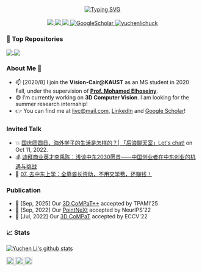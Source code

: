 
<!-- 
![header](https://capsule-render.vercel.app/api?type=rect&color=gradient&text=%20%20Hey,%20Habibi!%20%20&fontAlign=30&fontSize=30&textBg=true&desc=I'm%20Yuchen.&descAlign=60&descAlignY=50)
 -->
 
 <p align="center">
<a href="https://github.com/yuchenlichuck">
    <img src="https://readme-typing-svg.demolab.com?font=Georgia&size=18&color=c8b6ff&duration=2000&pause=100&multiline=true&width=500&height=80&lines=Yuchen+Li+%7C+Dubai+Prince;Researcher+%7C+PhD+Student+%7C+Computer+Science;AI+%7C+3D+Vision+%7C+Generation+%7C+MLLM+Understanding" alt="Typing SVG" />
</a>
<br/>
<br/>

<a href="http://liyc.space">
    <img src="https://img.shields.io/badge/Website-liyc.space-red?style=flat-square">
</a>  
<!-- <a href="https://gkos.tech/Resume.pdf">
    <img src="https://img.shields.io/badge/PDF-CV-red?style=flat-square&logo=adobe">
</a>   -->
<a href="https://www.linkedin.com/in/liyc/">
    <img src="https://img.shields.io/badge/-Linkedin-blue?style=flat-square&logo=linkedin">
</a>
<a href="mailto:liyc@mail.com">
    <img src="https://img.shields.io/badge/-Email-red?style=flat-square&logo=gmail&logoColor=white">
</a>
<a href='https://scholar.google.com/citations?user=7MocPGkAAAAJ&hl=en' target="_blank">
    <img alt='GoogleScholar' src='https://img.shields.io/badge/Scholar-100000?style=flat&logo=GoogleScholar&logoColor=white&&color=0181FF'>
</a>
<!-- <a href="https://github.com/yuchenlichuck">
    <img src="https://img.shields.io/badge/PyPi-drkostas-blue?style=flat-square&logo=pypi&logoColor=white">
</a> -->
<a href="https://github.com/yuchenlichuck/">
    <img src="https://komarev.com/ghpvc/?username=yuchenlichuck&label=Visitors&color=0e75b6&style=flat" alt="yuchenlichuck" />

</a>

<br/> 

### 🧩 Top Repositories

<a href="https://github.com/guochengqian/PointNeXt">
  <img align="center" src="https://github-readme-stats.vercel.app/api/pin/?username=guochengqian&repo=PointNeXt&theme=graywhite&bg_color=0,ffd6ff,e7c6ff,c8b6ff,adb7ff,bbd0ff&hide_border=true" />
</a>
<a href="https://github.com/Vision-CAIR/3dcompat">
  <img align="center" src="https://github-readme-stats.vercel.app/api/pin/?username=Vision-CAIR&repo=3dcompat&theme=graywhite&bg_color=0,ffd6ff,e7c6ff,c8b6ff,adb7ff,bbd0ff&hide_border=true" />
</a>
<!-- <a href="https://github.com/apache/rocketmq-externals">
  <img align="center" src="https://github-readme-stats.vercel.app/api/pin/?username=apache&repo=rocketmq-externals&theme=graywhite&bg_color=0,B3FDD0,ABD4D4,A4B9D9,9B7DE2&hide_border=true" />
</a>
 -->

 
### About Me 👋
- 📫 [2020/8] I join the **Vision-Cair@KAUST** as an MS student in 2020 Fall, under the supervision of **[Prof. Mohamed Elhoseiny](https://scholar.google.com/citations?user=iRBUTOAAAAAJ&hl=en)**.
- 😄 I’m currently working on **3D Computer Vision**. I am looking for the summer research internship!
- 👉 You can find me at liyc@mail.com, [LinkedIn](https://www.linkedin.com/in/liyc/) and [Google Scholar](https://scholar.google.com/citations?user=7MocPGkAAAAJ&hl=en)!

 
### Invited Talk 
- 💥 [国庆团圆日，海外学子的生活是怎样的？| 「后浪聊天室」Let's chat!](https://www.bilibili.com/video/BV1jL411G7HL/?spm_id_from=333.337.search-card.all.click) on Oct 11, 2022.
- 💰 [迪拜商业英才李禹陈：浅谈中东2030愿景——中国创业者在中东创业的机遇与挑战](https://www.jiachengcap.com/blog/240105_56c8)
- 📱 [07. 去中东上学：全靠酋长资助，不用交学费，还赚钱！](https://www.xiaoyuzhoufm.com/episode/6641cf18f968fce2cbbccdfc)

### Publication
- 🌹 [Sep, 2025] Our [3D CoMPaT++](https://github.com/Vision-CAIR/3DCoMPaT) accepted by TPAMI'25
- 🔱 [Sep, 2022] Our [PointNeXt](https://github.com/guochengqian/PointNeXt) accepted by NeurIPS'22
- 💍 [Jul, 2022] Our [3D CoMPaT](https://github.com/Vision-CAIR/3DCoMPaT) accepted by ECCV'22
<!--      <img src="https://komarev.com/ghpvc/?username=yuchenlichuck&label=DubaiUAE&color=ABD4D4&style=flat" alt="yuchenlichuck" /> -->
### 📈 Stats

<!--
| <a href="https://github.com/mczhuge/github-readme-stats"><img align="center" src="https://github-readme-stats.vercel.app/api?username=yuchenlichuck&show_icons=true&theme=graywhite&count_private=true&repo=github-readme-stats&bg_color=0,B3FDD0,ABD4D4,A4B9D9,9B7DE2&hide_border=true" alt="Anurag's github stats" /></a> | <a href="https://github.com/mczhuge/github-readme-stats"><img align="center" src="https://github-readme-streak-stats.herokuapp.com?user=mczhuge&theme=sea-dark&hide_border=true&background=A7BAFCE0" />|
| ------------- | ------------- |
-->
<a href="https://github.com/yuchenlichuck/github-readme-stats"><img align="center" src="https://github-readme-stats.vercel.app/api?username=yuchenlichuck&show_icons=true&theme=graywhite&count_private=true&repo=github-readme-stats&bg_color=0,ffd6ff,e7c6ff,c8b6ff,adb7ff,bbd0ff&hide_border=true" alt="Yuchen Li's github stats" /></a>

<p> 
  <a href="mailto:liyc@mail.com"> <img src="https://img.shields.io/badge/gmail-%23D14836.svg?&style=plastic&logo=gmail&logoColor=white" height="20px" alt="Email"> </a>
  <a href="http://liyc.tech"> <img src="https://img.shields.io/badge/Major-ComputerVision-pink?style=plastic&logo=ABB%20RobotStudio&logoColor=ffffff" height="20px"> </a>
  <a href="https://scholar.google.com/citations?user=7MocPGkAAAAJ&hl=en"><img src="https://img.shields.io/badge/More-Google Scholar-green?style=plastic"height="20px"> </a>
<!--   <a href="https://github.com/yuchenlichuck"><img src="https://komarev.com/ghpvc/?username=yuchenlichuck" alt="yuchenli" height="20px"> </a> -->
</p>


